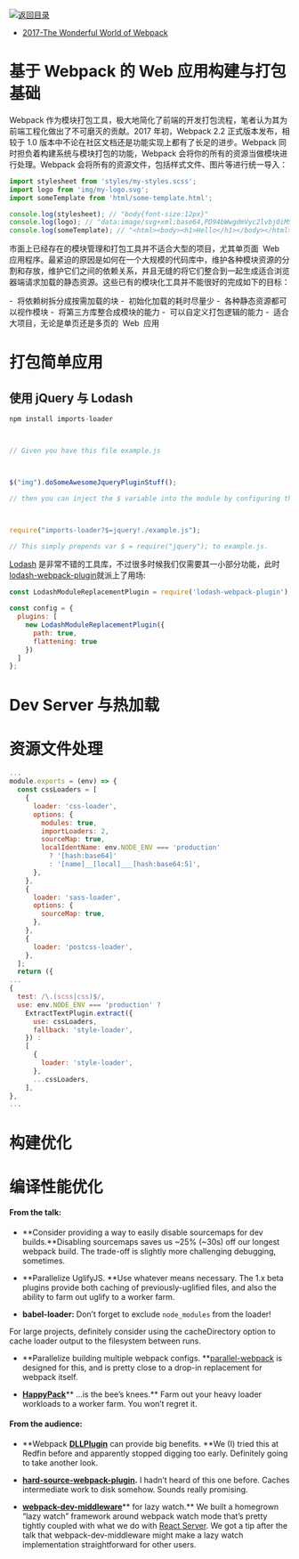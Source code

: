 [![返回目录](https://parg.co/UYp)](https://github.com/wxyyxc1992/Web-Series/)

- [2017-The Wonderful World of Webpack](http://jackhiston.com/2017/9/4/the-wonderful-world-of-webpack/#)

# 基于 Webpack 的 Web 应用构建与打包基础

Webpack 作为模块打包工具，极大地简化了前端的开发打包流程，笔者认为其为前端工程化做出了不可磨灭的贡献。2017 年初，Webpack 2.2 正式版本发布，相较于 1.0 版本中不论在社区文档还是功能实现上都有了长足的进步。Webpack 同时担负着构建系统与模块打包的功能，Webpack 会将你的所有的资源当做模块进行处理。Webpack 会将所有的资源文件，包括样式文件、图片等进行统一导入：

```js
import stylesheet from 'styles/my-styles.scss';
import logo from 'img/my-logo.svg';
import someTemplate from 'html/some-template.html';

console.log(stylesheet); // "body{font-size:12px}"
console.log(logo); // "data:image/svg+xml;base64,PD94bWwgdmVyc2lvbj0iMS4wIiBlbmNvZGluZz0iVVRGLTgiIHN0YW5kYWxvbmU9Im5[...]"
console.log(someTemplate); // "<html><body><h1>Hello</h1></body></html>"
```

市面上已经存在的模块管理和打包工具并不适合大型的项目，尤其单页面  Web  应用程序。最紧迫的原因是如何在一个大规模的代码库中，维护各种模块资源的分割和存放，维护它们之间的依赖关系，并且无缝的将它们整合到一起生成适合浏览器端请求加载的静态资源。这些已有的模块化工具并不能很好的完成如下的目标：

-  将依赖树拆分成按需加载的块
-  初始化加载的耗时尽量少
-  各种静态资源都可以视作模块
-  将第三方库整合成模块的能力
-  可以自定义打包逻辑的能力
-  适合大项目，无论是单页还是多页的  Web  应用

# 打包简单应用

## 使用 jQuery 与 Lodash

```js
npm install imports-loader



// Given you have this file example.js



$("img").doSomeAwesomeJqueryPluginStuff();

// then you can inject the $ variable into the module by configuring the imports-loader like this:



require("imports-loader?$=jquery!./example.js");

// This simply prepends var $ = require("jquery"); to example.js.
```

[Lodash](https://lodash.com/) 是非常不错的工具库，不过很多时候我们仅需要其一小部分功能，此时[lodash-webpack-plugin](https://github.com/lodash/lodash-webpack-plugin)就派上了用场:

```js
const LodashModuleReplacementPlugin = require('lodash-webpack-plugin');

const config = {
  plugins: [
    new LodashModuleReplacementPlugin({
      path: true,
      flattening: true
    })
  ]
};
```

# Dev Server 与热加载

# 资源文件处理

```js
...
module.exports = (env) => {
  const cssLoaders = [
    {
      loader: 'css-loader',
      options: {
        modules: true,
        importLoaders: 2,
        sourceMap: true,
        localIdentName: env.NODE_ENV === 'production'
          ? '[hash:base64]'
          : '[name]__[local]___[hash:base64:5]',
      },
    },
    {
      loader: 'sass-loader',
      options: {
        sourceMap: true,
      },
    },
    {
      loader: 'postcss-loader',
    },
  ];
  return ({
...
{
  test: /\.(scss|css)$/,
  use: env.NODE_ENV === 'production' ?
    ExtractTextPlugin.extract({
      use: cssLoaders,
      fallback: 'style-loader',
    }) :
    [
      {
        loader: 'style-loader',
      },
      ...cssLoaders,
    ],
},
...
```

# 构建优化

# 编译性能优化

#### From the talk:

- **Consider providing a way to easily disable sourcemaps for dev builds.**Disabling sourcemaps saves us ~25% (~30s) off our longest webpack build. The trade-off is slightly more challenging debugging, sometimes.

- **Parallelize UglifyJS. **Use whatever means necessary. The 1.x beta plugins provide both caching of previously-uglified files, and also the ability to farm out uglify to a worker farm.

- **babel-loader:** Don’t forget to exclude `node_modules` from the loader!

For large projects, definitely consider using the cacheDirectory option to cache loader output to the filesystem between runs.

- **Parallelize building multiple webpack configs. **[parallel-webpack](https://github.com/trivago/parallel-webpack) is designed for this, and is pretty close to a drop-in replacement for webpack itself.

* [**HappyPack**](https://github.com/amireh/happypack)** …is the bee’s knees.** Farm out your heavy loader workloads to a worker farm. You won’t regret it.

#### From the audience:

- **Webpack **[**DLLPlugin**](https://webpack.js.org/plugins/dll-plugin/)** can provide big benefits. **We (I) tried this at Redfin before and apparently stopped digging too early. Definitely going to take another look.

* [**hard-source-webpack-plugin**](https://github.com/mzgoddard/hard-source-webpack-plugin)**.** I hadn’t heard of this one before. Caches intermediate work to disk somehow. Sounds really promising.

- [**webpack-dev-middleware**](https://github.com/webpack/webpack-dev-middleware)** for lazy watch.** We built a homegrown “lazy watch” framework around webpack watch mode that’s pretty tightly coupled with what we do with [React Server](https://github.com/redfin/react-server). We got a tip after the talk that webpack-dev-middleware might make a lazy watch implementation straightforward for other users.
